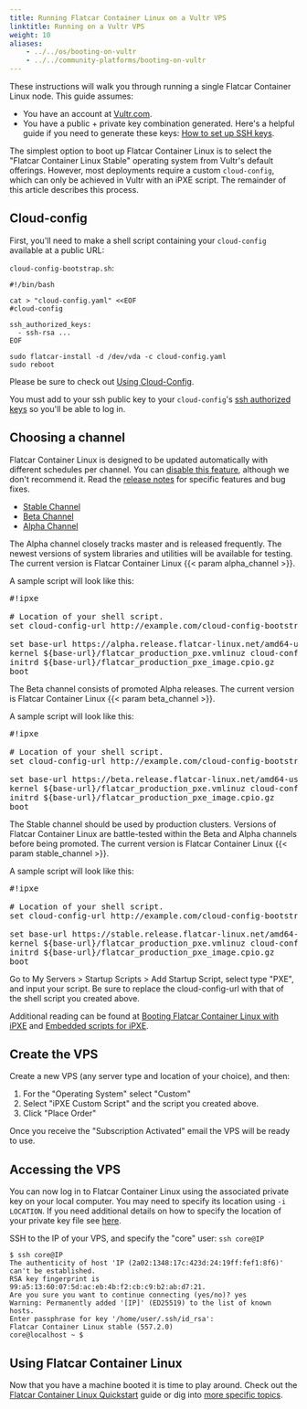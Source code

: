 ```yaml
---
title: Running Flatcar Container Linux on a Vultr VPS
linktitle: Running on a Vultr VPS
weight: 10
aliases:
    - ../../os/booting-on-vultr
    - ../../community-platforms/booting-on-vultr
---
```


These instructions will walk you through running a single Flatcar Container Linux node. This guide assumes:

* You have an account at [Vultr.com](https://www.vultr.com).
* You have a public + private key combination generated. Here's a helpful guide if you need to generate these keys: [How to set up SSH keys](https://help.github.com/articles/generating-ssh-keys).

The simplest option to boot up Flatcar Container Linux is to select the "Flatcar Container Linux Stable" operating system from Vultr's default offerings. However, most deployments require a custom `cloud-config`, which can only be achieved in Vultr with an iPXE script. The remainder of this article describes this process.

## Cloud-config

First, you'll need to make a shell script containing your `cloud-config` available at a public URL:

`cloud-config-bootstrap.sh`:

```shell
#!/bin/bash

cat > "cloud-config.yaml" <<EOF
#cloud-config

ssh_authorized_keys:
  - ssh-rsa ...
EOF

sudo flatcar-install -d /dev/vda -c cloud-config.yaml
sudo reboot
```

Please be sure to check out [Using Cloud-Config](https://github.com/flatcar/coreos-cloudinit/blob/master/Documentation/cloud-config.md).

You must add to your ssh public key to your `cloud-config`'s [ssh authorized keys](https://github.com/flatcar/coreos-cloudinit/blob/master/Documentation/cloud-config.md#ssh_authorized_keys) so you'll be able to log in.

## Choosing a channel

Flatcar Container Linux is designed to be updated automatically with different schedules per channel. You can [disable this feature][update-strategies], although we don't recommend it. Read the [release notes][release-notes] for specific features and bug fixes.

<div id="vultr-images">
  <ul class="nav nav-tabs">
    <li class="active"><a href="#stable" data-bs-toggle="tab">Stable Channel</a></li>
    <li><a href="#beta" data-bs-toggle="tab">Beta Channel</a></li>
    <li><a href="#alpha" data-bs-toggle="tab">Alpha Channel</a></li>
  </ul>
  <div class="tab-content coreos-docs-image-table">
    <div class="tab-pane" id="alpha">
      <div class="channel-info">
        <p>The Alpha channel closely tracks master and is released frequently. The newest versions of system libraries and utilities will be available for testing. The current version is Flatcar Container Linux {{< param alpha_channel >}}.</p>
      </div>
      <p>A sample script will look like this:</p>

<pre>#!ipxe

# Location of your shell script.
set cloud-config-url http://example.com/cloud-config-bootstrap.sh

set base-url https://alpha.release.flatcar-linux.net/amd64-usr/current
kernel ${base-url}/flatcar_production_pxe.vmlinuz cloud-config-url=${cloud-config-url}
initrd ${base-url}/flatcar_production_pxe_image.cpio.gz
boot
</pre>
  </div>
    <div class="tab-pane" id="beta">
      <div class="channel-info">
        <p>The Beta channel consists of promoted Alpha releases. The current version is Flatcar Container Linux {{< param beta_channel >}}.</p>
      </div>
      <p>A sample script will look like this:</p>

<pre>#!ipxe

# Location of your shell script.
set cloud-config-url http://example.com/cloud-config-bootstrap.sh

set base-url https://beta.release.flatcar-linux.net/amd64-usr/current
kernel ${base-url}/flatcar_production_pxe.vmlinuz cloud-config-url=${cloud-config-url}
initrd ${base-url}/flatcar_production_pxe_image.cpio.gz
boot</pre>
  </div>
    <div class="tab-pane active" id="stable">
      <div class="channel-info">
        <p>The Stable channel should be used by production clusters. Versions of Flatcar Container Linux are battle-tested within the Beta and Alpha channels before being promoted. The current version is Flatcar Container Linux {{< param stable_channel >}}.</p>
      </div>
      <p>A sample script will look like this:</p>

<pre>#!ipxe

# Location of your shell script.
set cloud-config-url http://example.com/cloud-config-bootstrap.sh

set base-url https://stable.release.flatcar-linux.net/amd64-usr/current
kernel ${base-url}/flatcar_production_pxe.vmlinuz cloud-config-url=${cloud-config-url}
initrd ${base-url}/flatcar_production_pxe_image.cpio.gz
boot</pre>
  </div>
  </div>
</div>

Go to My Servers > Startup Scripts > Add Startup Script, select type "PXE", and input your script. Be sure to replace the cloud-config-url with that of the shell script you created above.

Additional reading can be found at [Booting Flatcar Container Linux with iPXE][booting-with-ipxe] and [Embedded scripts for iPXE](http://ipxe.org/embed).

## Create the VPS

Create a new VPS (any server type and location of your choice), and then:

1. For the "Operating System" select "Custom"
2. Select "iPXE Custom Script" and the script you created above.
3. Click "Place Order"

Once you receive the "Subscription Activated" email the VPS will be ready to use.

## Accessing the VPS

You can now log in to Flatcar Container Linux using the associated private key on your local computer. You may need to specify its location using `-i LOCATION`. If you need additional details on how to specify the location of your private key file see [here](http://www.cyberciti.biz/faq/force-ssh-client-to-use-given-private-key-identity-file/).

SSH to the IP of your VPS, and specify the "core" user: `ssh core@IP`

```shell
$ ssh core@IP
The authenticity of host 'IP (2a02:1348:17c:423d:24:19ff:fef1:8f6)' can't be established.
RSA key fingerprint is 99:a5:13:60:07:5d:ac:eb:4b:f2:cb:c9:b2:ab:d7:21.
Are you sure you want to continue connecting (yes/no)? yes
Warning: Permanently added '[IP]' (ED25519) to the list of known hosts.
Enter passphrase for key '/home/user/.ssh/id_rsa':
Flatcar Container Linux stable (557.2.0)
core@localhost ~ $
```

## Using Flatcar Container Linux

Now that you have a machine booted it is time to play around. Check out the [Flatcar Container Linux Quickstart][quickstart] guide or dig into [more specific topics][doc-index].

[update-strategies]: ../../setup/releases/update-strategies
[release-notes]: https://flatcar-linux.org/releases
[quickstart]: ../
[doc-index]: ../../
[booting-with-ipxe]: ../../installing/bare-metal/booting-with-ipxe
